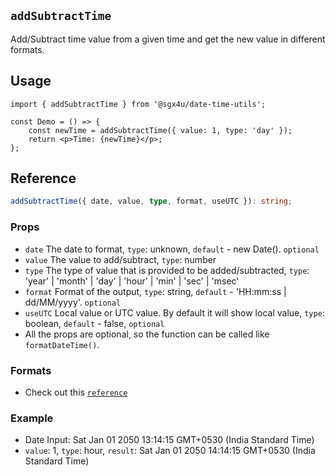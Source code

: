 ## `addSubtractTime`

Add/Subtract time value from a given time and get the new value in different formats.

## Usage

```tsx
import { addSubtractTime } from '@sgx4u/date-time-utils';

const Demo = () => {
	const newTime = addSubtractTime({ value: 1, type: 'day' });
	return <p>Time: {newTime}</p>;
};
```

## Reference

```ts
addSubtractTime({ date, value, type, format, useUTC }): string;
```

### Props

-   `date` The date to format, `type`: unknown, `default` - new Date(). `optional`
-   `value` The value to add/subtract, `type`: number
-   `type` The type of value that is provided to be added/subtracted, `type`: 'year' | 'month' | 'day' | 'hour' | 'min' | 'sec' | 'msec'
-   `format` Format of the output, `type`: string, `default` - 'HH:mm:ss | dd/MM/yyyy'. `optional`
-   `useUTC` Local value or UTC value. By default it will show local value, `type`: boolean, `default` - false, `optional`
-   All the props are optional, so the function can be called like `formatDateTime()`.

### Formats

-   Check out this [`reference`](../format-date-time/format-date-time.md)

### Example

-   Date Input: Sat Jan 01 2050 13:14:15 GMT+0530 (India Standard Time)
-   `value`: 1, `type`: hour, `result`: Sat Jan 01 2050 14:14:15 GMT+0530 (India Standard Time)
